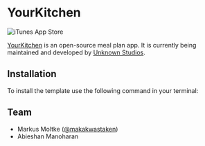 # YourKitchen

![iTunes App Store](https://img.shields.io/itunes/v/1517075092?color=%23f6b000&label=App%20Store&logo=data%3Aimage%2Fpng%3Bbase64%2CiVBORw0KGgoAAAANSUhEUgAAACAAAAAgCAMAAABEpIrGAAACDVBMVEUAAAD%2FrQD%2FrQD%2FrQD%2FrQD%2FrQD%2FrQD%2FrQD%2FrQD%2FrQD%2FrQD%2FrQD%2FrQD%2FrQD%2FrQD%2FrQD%2FrQD%2FrQD%2FrQD%2FrQD%2FrQD%2FrQD%2FrQD%2FrQD%2FrQD%2FrQD%2B1oH%2B1oP%2B14b%2B2Ij%2B2Yz%2B2o7%2B2pD%2B25H%2B25L%2B3JP%2B3Zn%2B3pz%2B3p7%2B357%2B35%2F%2B36D%2B4KD%2B4aX%2B46v%2B463%2B5bT%2B5rP%2B57j%2B57n%2B6Ln%2B6Lz%2B6b7%2B6b%2F%2B68H%2B68P%2B7MX%2B7Mb%2B7Mj%2B7cj%2B7cv%2B7s3%2B7s7%2B78%2F%2B79D%2B79L%2B8NL%2B8NT%2B8dX%2B8tr%2B89z%2B9N%2F%2B9OH%2B9eL%2B9eP%2B9eX%2B9uf%2B%2BO3%2B%2Be7%2B%2BfD%2B%2B%2FP%2B%2B%2FT%2B%2B%2FX%2B%2FPj%2B%2Ffr%2B%2Ffz%2B%2Fv3%2B%2Fv7%2B%2Fv%2F%2B%2F%2F%2F%2FqwD%2FrAD%2FrQD%2FrgT%2FrgX%2Frwj%2FsAr%2FsQ7%2Fsg%2F%2FsxL%2FsxP%2FtBb%2FtRj%2FtRr%2Fthz%2Fth3%2Fth7%2Ftx%2F%2FtyL%2FuCL%2FuCP%2FuCX%2FuCf%2Fuy3%2FvDD%2FvTH%2FvTL%2FvTT%2FvjT%2FvjX%2Fvjf%2Fvzn%2FwD3%2FwT%2F%2FwUD%2FwkL%2Fw0X%2Fw0b%2FxU3%2Fxk%2F%2Fx1H%2Fx1P%2FyFb%2FyFf%2FyFj%2FyVv%2Fylz%2Fy17%2Fy1%2F%2FzGH%2FzWb%2FzWf%2Fz23%2F0G3%2F0G%2F%2F0HD%2F0XD%2F1Hv%2F1oL%2F3JL%2F3JP%2F3Zj%2F3pj%2F4qX%2F5Kv%2F68L%2F68P%2F8NH%2F8NL%2F8tf%2F9N7%2F9N%2F%2F9%2Bb%2F9%2Bj%2F%2BOj%2F%2Be7%2F%2Bu%2F%2F%2BvD%2F%2B%2FL%2F%2FPb%2F%2FPf%2F%2Fv3%2F%2Fv7%2F%2F%2F7%2F%2F%2F8Q7IXvAAAAGnRSTlMAAAIKLzxQUVRVY4GCqbC929zj6%2Bzt9fb3%2FordblMAAAJDSURBVHjaVJIDn%2BRAEMWTwdrO2YuzbdvIvLrMrXVc27ZtK%2FUZr2cW6X0%2F9%2Ft3WdmSqtqdQaERcZoWFxEa5LSr6paxY%2FuERGnYkhYV4iMQ2XcExwLJxe0Dg4MD7cXJQGywwyJUm184IatvYslkIXNpoi8LFO5nU7f9gGi4W6fWhbe2vLwmqPWpVjeiAzYJVfWPRtrQKvPCWHdVUVFV99gC8%2BpQGqL9VdWbPwxpoyavjOQb8MrIH1lhczQNYZ46VHswuYdMnm3w2AQigstomGVzyE3BdgH4xqBtlWcqQck%2FczL%2BfCfKzSJUzvBqG2J8VcUeguxJXmkEoe5U4v7zuSh8cIgIjSs8mY0Qu%2BKMRJ%2FJwwYRuq6cS3iY9%2BOsniTyGMNs9iHSqQRqyeM8XwAB7Ll2%2BeSTsuoPeqIAUDDP48laoBKK4kUeMzxPR25eP%2F289oDuBcgY48VihCoRaDe5CySUdOv2mZcdF7YAdLHZjgglDgO8VuUFEp49v%2F%2B6546uJ3iBqjUeQJyiYZCXizwA9upfv75vursNFC3zIDQZqH73Tb%2F3%2B9JuQE7hPvr1bQsO7k4hF4mSdzeSUf5GAFaRUpuE0g%2B3Usg4JgCrTWlQhIqP91LJ1SEAa1DSqEWVnx6lE3oFYI1aWhah5vPjTKBfANay5HWj%2FsvTHGCfHi%2BtWz4YV%2FO3F7%2BAw%2FoJ6WDkk%2FvX%2Be3VXxeO6xeHpZP7P6REu2h%2BhF9LSb15ZNhaeKJFS%2FYRYSuWr1oTiUj2BDMO4axHOPMSzP4AwbVKXEJ5yP4AAAAASUVORK5CYII%3D)



[YourKitchen](https://yourkitchen.io) is an open-source meal plan app. It is currently being maintained and developed by [Unknown Studios](https://unknown-studios.com).

## Installation

To install the template use the following command in your terminal:

## Team

- Markus Moltke ([@makakwastaken](https://github.com/MakakWasTaken))
- Abieshan Manoharan
